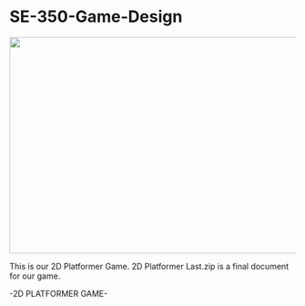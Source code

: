 # SE-350-Game-Design

<img src="https://upload.wikimedia.org/wikipedia/commons/thumb/1/19/Unity_Technologies_logo.svg/2560px-Unity_Technologies_logo.svg.png" width="620" height="380">

This is our 2D Platformer Game. 2D Platformer Last.zip is a final document for our game.

-2D PLATFORMER GAME-

